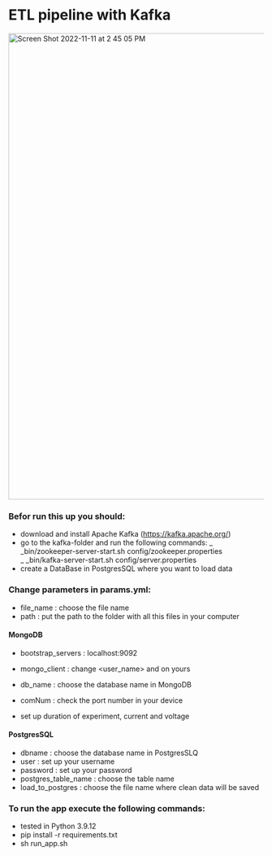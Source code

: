 # ETL pipeline with Kafka
<img width="916" alt="Screen Shot 2022-11-11 at 2 45 05 PM" src="https://user-images.githubusercontent.com/72933965/201428156-ae1347cb-4fbb-481c-bcc9-de40936a7113.png">

### Befor run this up you should:
  - download and install Apache Kafka (https://kafka.apache.org/)
  - go to the kafka-folder and run the following commands:
  _ _bin/zookeeper-server-start.sh config/zookeeper.properties \
  _ _bin/kafka-server-start.sh config/server.properties
  - create a DataBase in PostgresSQL where you want to load data

### Change parameters in params.yml:
  - file_name : choose the file name 
  - path : put the path to the folder with all this files in your computer

#### MongoDB
  - bootstrap_servers : localhost:9092
  - mongo_client : change <user_name> and <password> on yours
  - db_name : choose the database name in MongoDB

  - comNum : check the port number in your device
  - set up duration of experiment, current and voltage

#### PostgresSQL
  - dbname : choose the database name in PostgresSLQ
  - user : set up your username
  - password : set up your password
  - postgres_table_name : choose the table name
  - load_to_postgres : choose the file name where clean data will be saved
  
### To run the app execute the following commands:
  - tested in Python 3.9.12
  - pip install -r requirements.txt
  - sh run_app.sh

